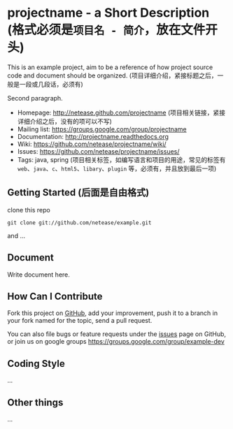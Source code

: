 projectname - a Short Description (格式必须是`项目名 - 简介`，放在文件开头)
=================================

This is an example project, aim to be a reference of how project source code and document should be organized. (项目详细介绍，紧接标题之后，一般是一段或几段话，必须有)

Second paragraph.

 * Homepage: <http://netease.github.com/projectname> (项目相关链接，紧接详细介绍之后，没有的项可以不写)
 * Mailing list: <https://groups.google.com/group/projectname>
 * Documentation: <http://projectname.readthedocs.org>
 * Wiki: <https://github.com/netease/projectname/wiki/>
 * Issues: <https://github.com/netease/projectname/issues/>
 * Tags: java, spring (项目相关标签，如编写语言和项目的用途，常见的标签有 `web`、`java`、`c`、`html5`、`libary`、`plugin` 等，必须有，并且放到最后一项)

Getting Started (后面是自由格式)
---------------

clone this repo

    git clone git://github.com/netease/example.git

and ...

Document
--------

Write document here.

How Can I Contribute
--------------------

Fork this project on [GitHub](https://github.com/netease/example), add your improvement, push it to a branch in your fork named for the topic, send a pull request.

You can also file bugs or feature requests under the [issues](https://github.com/netease/example/issues/) page on GitHub, or join us on google groups <https://groups.google.com/group/example-dev>

Coding Style
------------

...

Other things
------------

...
